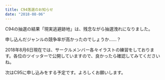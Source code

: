 ```yaml
---
title: C94落選のお知らせ
date: "2018-08-06"
---
```


C94の抽選の結果「現実逃避跡地」は、残念ながら抽選洩れになりました。

申し込んだジャンルの競争率が高かったのでしょうか……？

2018年8月6日現在では、サークルメンバー各々イラストの練習をしております。各位のツイッターで公開していますので、良かったら確認してみてくださいね。

次はC95に申し込みをする予定です。よろしくお願いします。
